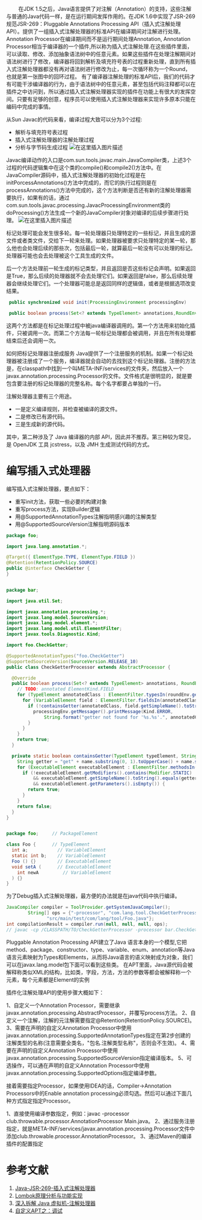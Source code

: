  &#8195; &#8195;在JDK 1.5之后，Java语言提供了对注解（Annotation）的支持，这些注解与普通的Java代码一样，是在运行期间发挥作用的。在JDK 1.6中实现了JSR-269规范JSR-269：Pluggable Annotations Processing API（插入式注解处理API）。提供了一组插入式注解处理器的标准API在编译期间对注解进行处理。Annotation Processor在编译期间而不是运行期间处理Annotation, Annotation Processor相当于编译器的一个插件,所以称为插入式注解处理.在这些插件里面，可以读取、修改、添加抽象语法树中的任意元素。如果这些插件在处理注解期间对语法树进行了修改，编译器将回到解析及填充符号表的过程重新处理，直到所有插入式注解处理器都没有再对语法树进行修改为止，每一次循环称为一个Round，也就是第一张图中的回环过程。 有了编译器注解处理的标准API后，我们的代码才有可能干涉编译器的行为，由于语法树中的任意元素，甚至包括代码注释都可以在插件之中访问到，所以通过插入式注解处理器实现的插件在功能上有很大的发挥空间。只要有足够的创意，程序员可以使用插入式注解处理器来实现许多原本只能在编码中完成的事情。

从Sun Javac的代码来看，编译过程大致可以分为3个过程:

- 解析与填充符号表过程
- 插入式注解处理器的注解处理过程
- 分析与字节码生成过程
![在这里插入图片描述](https://img-blog.csdnimg.cn/730030368d844d1abb83524bfbaedc9f.png#pic_center)

Javac编译动作的入口是com.sun.tools.javac.main.JavaCompiler类，上述3个过程的代码逻辑集中在这个类的compile()和compile2()方法中。在JavaCompiler源码中，插入式注解处理器的初始化过程是在initPorcessAnnotations()方法中完成的，而它的执行过程则是在processAnnotations()方法中完成的，这个方法判断是否还有新的注解处理器需要执行，如果有的话，通过com.sun.tools.javac.processing.JavacProcessingEnvironment类的doProcessing()方法生成一个新的JavaCompiler对象对编译的后续步骤进行处理。
![在这里插入图片描述](https://img-blog.csdnimg.cn/c99d250aa37140abbc9e4fcf459a5636.png?x-oss-process=image/watermark,type_d3F5LXplbmhlaQ,shadow_50,text_Q1NETiBA6ICB6J665Lid,size_20,color_FFFFFF,t_70,g_se,x_16#pic_center)


标记处理可能会发生很多轮。每一轮处理器只处理特定的一些标记，并且生成的源文件或者类文件，交给下一轮来处理。如果处理器被要求只处理特定的某一轮，那么他也会处理后续的那些次，包括最后一轮，就算最后一轮没有可以处理的标记。处理器可能也会去处理被这个工具生成的文件。

后一个方法处理前一轮生成的标记类型，并且返回是否这些标记会声明。如果返回是True，那么后续的处理器就不会去处理它们。如果返回是false，那么后续处理器会继续处理它们。一个处理器可能总是返回同样的逻辑值，或者是根据选项改变结果。

```java
 public synchronized void init(ProcessingEnvironment processingEnv)

 public boolean process(Set<? extends TypeElement> annotations,RoundEnvironment roundEnv)
```
这两个方法都是在标记处理过程中被java编译器调用的。第一个方法用来初始化插件，只被调用一次。而第二个方法每一轮标记处理都会被调用，并且在所有处理都结束后还会调用一次。

如何把标记处理器注册成服务
Java提供了一个注册服务的机制。如果一个标记处理器被注册成了一个服务，编译器就会自动的去找到这个标记处理器。注册的方法是，在classpath中找到一个叫META-INF/services的文件夹，然后放入一个javax.annotation.processing.Processor的文件。文件格式是很明显的，就是要包含要注册的标记处理器的完整名称。每个名字都要占单独的一行。

注解处理器主要有三个用途。

- 一是定义编译规则，并检查被编译的源文件。
- 二是修改已有源代码。
- 三是生成新的源代码。

其中，第二种涉及了 Java 编译器的内部 API，因此并不推荐。第三种较为常见，是 OpenJDK 工具 jcstress，以及 JMH 生成测试代码的方式。

# 编写插入式处理器

编写插入式注解处理器，要点如下：

- 重写init方法，获取一些必要的构建对象
- 重写process方法，实现Builder逻辑
- 用@SupportedAnnotationTypes注解指明感兴趣的注解类型
- 用@SupportedSourceVersion注解指明源码版本

```java
package foo;

import java.lang.annotation.*;

@Target({ ElementType.TYPE, ElementType.FIELD })
@Retention(RetentionPolicy.SOURCE)
public @interface CheckGetter {
}
```

```java

package bar;

import java.util.Set;

import javax.annotation.processing.*;
import javax.lang.model.SourceVersion;
import javax.lang.model.element.*;
import javax.lang.model.util.ElementFilter;
import javax.tools.Diagnostic.Kind;

import foo.CheckGetter;

@SupportedAnnotationTypes("foo.CheckGetter")
@SupportedSourceVersion(SourceVersion.RELEASE_10)
public class CheckGetterProcessor extends AbstractProcessor {

  @Override
  public boolean process(Set<? extends TypeElement> annotations, RoundEnvironment roundEnv) {
    // TODO: annotated ElementKind.FIELD
    for (TypeElement annotatedClass : ElementFilter.typesIn(roundEnv.getElementsAnnotatedWith(CheckGetter.class))) {
      for (VariableElement field : ElementFilter.fieldsIn(annotatedClass.getEnclosedElements())) {
        if (!containsGetter(annotatedClass, field.getSimpleName().toString())) {
          processingEnv.getMessager().printMessage(Kind.ERROR,
              String.format("getter not found for '%s.%s'.", annotatedClass.getSimpleName(), field.getSimpleName()));
        }
      }
    }
    return true;
  }

  private static boolean containsGetter(TypeElement typeElement, String name) {
    String getter = "get" + name.substring(0, 1).toUpperCase() + name.substring(1).toLowerCase();
    for (ExecutableElement executableElement : ElementFilter.methodsIn(typeElement.getEnclosedElements())) {
      if (!executableElement.getModifiers().contains(Modifier.STATIC)
          && executableElement.getSimpleName().toString().equals(getter)
          && executableElement.getParameters().isEmpty()) {
        return true;
      }
    }
    return false;
  }
}
```

```java

package foo;     // PackageElement

class Foo {      // TypeElement
  int a;           // VariableElement
  static int b;    // VariableElement
  Foo () {}        // ExecutableElement
  void setA (      // ExecutableElement
    int newA         // VariableElement
  ) {}
}
```

为了Debug插入式注解处理器，最方便的办法就是在java代码中执行编译。

```java
JavaCompiler compiler = ToolProvider.getSystemJavaCompiler();
        String[] ops = {"-processor", "com.lang.tool.CheckGetterProcessor",
               "src/main/test/com/lang/tool/Foo.java"};
int compilationResult = compiler.run(null, null, null, ops);
// javac -cp /CLASSPATH/TO/CheckGetterProcessor -processor bar.CheckGetterProcessor Foo.java
```

Pluggable Annotation Processing API建立了Java 语言本身的一个模型,它把method、package、constructor、type、variable、enum、annotation等Java语言元素映射为Types和Elements，从而将Java语言的语义映射成为对象，我们可以在javax.lang.model包下面可以看到这些类。
在APT里面，Java源代码会被解释称类似XML的结构，比如类，字段，方法，方法的参数等都会被解释称一个元素，每个元素都是Element的实例

插件化注解处理API的使用步骤大概如下：


1、自定义一个Annotation Processor，需要继承​​javax.annotation.processing.AbstractProcessor​​，并覆写process方法。
2、自定义一个注解，注解的元注解需要指定​​@Retention(RetentionPolicy.SOURCE)​​。
3、需要在声明的自定义Annotation Processor中使用​​javax.annotation.processing.SupportedAnnotationTypes​​指定在第2步创建的注解类型的名称(注意需要全类名，"包名.注解类型名称"，否则会不生效)。
4、需要在声明的自定义Annotation Processor中使用​​javax.annotation.processing.SupportedSourceVersion​​指定编译版本。
5、可选操作，可以通在声明的自定义Annotation Processor中使用​​javax.annotation.processing.SupportedOptions​​指定编译参数。

接着需要指定Processor，如果使用IDEA的话，Compiler->Annotation Processors中的Enable annotation processing必须勾选。然后可以通过下面几种方式指定指定Processor。


1、直接使用编译参数指定，例如：javac -processor club.throwable.processor.AnnotationProcessor Main.java。
2、通过服务注册指定，就是META-INF/services/javax.annotation.processing.Processor文件中添加club.throwable.processor.AnnotationProcessor。
3、通过Maven的编译插件的配置指定

# 参考文献
1. [Java-JSR-269-插入式注解处理器](https://liuyehcf.github.io/2018/02/02/Java-JSR-269-%E6%8F%92%E5%85%A5%E5%BC%8F%E6%B3%A8%E8%A7%A3%E5%A4%84%E7%90%86%E5%99%A8/)
2. [Lombok原理分析与功能实现](https://blog.mythsman.com/post/5d2c11c767f841464434a3bf/)
3. [深入拆解 Java 虚拟机-注解处理器](https://time.geekbang.org/column/article/40189)
4. [自定义APT之：调试](https://blog.csdn.net/wengliuhu/article/details/113920085)